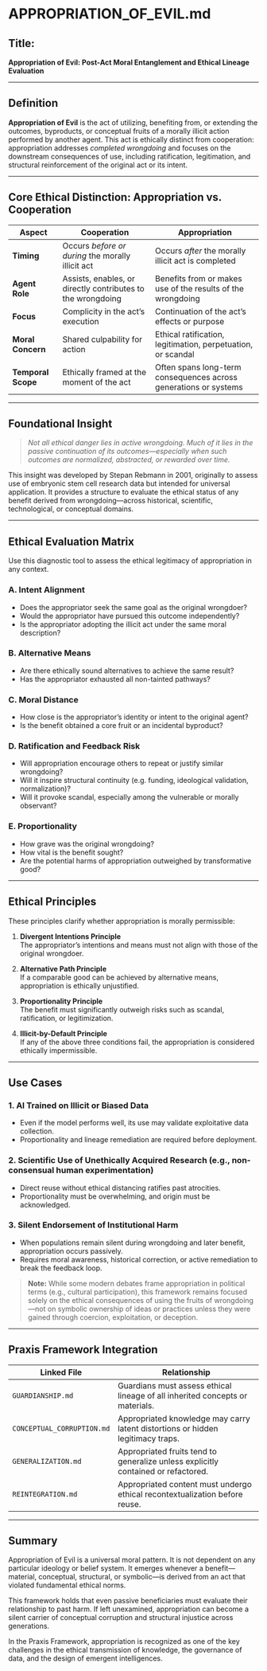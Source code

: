 # APPROPRIATION_OF_EVIL.md

## Title:
**Appropriation of Evil: Post-Act Moral Entanglement and Ethical Lineage Evaluation**

---

## Definition

**Appropriation of Evil** is the act of utilizing, benefiting from, or extending the outcomes, byproducts, or conceptual fruits of a morally illicit action performed by another agent. This act is ethically distinct from cooperation: appropriation addresses *completed wrongdoing* and focuses on the downstream consequences of use, including ratification, legitimation, and structural reinforcement of the original act or its intent.

---

## Core Ethical Distinction: Appropriation vs. Cooperation

| Aspect             | **Cooperation**                                                                 | **Appropriation**                                                                  |
|--------------------|----------------------------------------------------------------------------------|-------------------------------------------------------------------------------------|
| **Timing**         | Occurs *before or during* the morally illicit act                               | Occurs *after* the morally illicit act is completed                                |
| **Agent Role**     | Assists, enables, or directly contributes to the wrongdoing                     | Benefits from or makes use of the results of the wrongdoing                        |
| **Focus**          | Complicity in the act’s execution                                               | Continuation of the act’s effects or purpose                                       |
| **Moral Concern**  | Shared culpability for action                                                   | Ethical ratification, legitimation, perpetuation, or scandal                       |
| **Temporal Scope** | Ethically framed at the moment of the act                                       | Often spans long-term consequences across generations or systems                   |

---

## Foundational Insight

> *Not all ethical danger lies in active wrongdoing. Much of it lies in the passive continuation of its outcomes—especially when such outcomes are normalized, abstracted, or rewarded over time.*

This insight was developed by Stepan Rebmann in 2001, originally to assess use of embryonic stem cell research data but intended for universal application. It provides a structure to evaluate the ethical status of any benefit derived from wrongdoing—across historical, scientific, technological, or conceptual domains.

---

## Ethical Evaluation Matrix

Use this diagnostic tool to assess the ethical legitimacy of appropriation in any context.

### A. **Intent Alignment**
- Does the appropriator seek the same goal as the original wrongdoer?
- Would the appropriator have pursued this outcome independently?
- Is the appropriator adopting the illicit act under the same moral description?

### B. **Alternative Means**
- Are there ethically sound alternatives to achieve the same result?
- Has the appropriator exhausted all non-tainted pathways?

### C. **Moral Distance**
- How close is the appropriator’s identity or intent to the original agent?
- Is the benefit obtained a core fruit or an incidental byproduct?

### D. **Ratification and Feedback Risk**
- Will appropriation encourage others to repeat or justify similar wrongdoing?
- Will it inspire structural continuity (e.g. funding, ideological validation, normalization)?
- Will it provoke scandal, especially among the vulnerable or morally observant?

### E. **Proportionality**
- How grave was the original wrongdoing?
- How vital is the benefit sought?
- Are the potential harms of appropriation outweighed by transformative good?

---

## Ethical Principles

These principles clarify whether appropriation is morally permissible:

1. **Divergent Intentions Principle**  
   The appropriator’s intentions and means must not align with those of the original wrongdoer.

2. **Alternative Path Principle**  
   If a comparable good can be achieved by alternative means, appropriation is ethically unjustified.

3. **Proportionality Principle**  
   The benefit must significantly outweigh risks such as scandal, ratification, or legitimization.

4. **Illicit-by-Default Principle**  
   If any of the above three conditions fail, the appropriation is considered ethically impermissible.

---

## Use Cases

### 1. **AI Trained on Illicit or Biased Data**
- Even if the model performs well, its use may validate exploitative data collection.
- Proportionality and lineage remediation are required before deployment.

### 2. **Scientific Use of Unethically Acquired Research (e.g., non-consensual human experimentation)**
- Direct reuse without ethical distancing ratifies past atrocities.
- Proportionality must be overwhelming, and origin must be acknowledged.

### 3. **Silent Endorsement of Institutional Harm**
- When populations remain silent during wrongdoing and later benefit, appropriation occurs passively.
- Requires moral awareness, historical correction, or active remediation to break the feedback loop.

> **Note:** While some modern debates frame appropriation in political terms (e.g., cultural participation), this framework remains focused solely on the ethical consequences of using the fruits of wrongdoing—not on symbolic ownership of ideas or practices unless they were gained through coercion, exploitation, or deception.

---

## Praxis Framework Integration

| **Linked File**           | **Relationship**                                                                 |
|---------------------------|----------------------------------------------------------------------------------|
| `GUARDIANSHIP.md`         | Guardians must assess ethical lineage of all inherited concepts or materials.   |
| `CONCEPTUAL_CORRUPTION.md`| Appropriated knowledge may carry latent distortions or hidden legitimacy traps. |
| `GENERALIZATION.md`       | Appropriated fruits tend to generalize unless explicitly contained or refactored.|
| `REINTEGRATION.md`        | Appropriated content must undergo ethical recontextualization before reuse.     |

---

## Summary

Appropriation of Evil is a universal moral pattern. It is not dependent on any particular ideology or belief system. It emerges whenever a benefit—material, conceptual, structural, or symbolic—is derived from an act that violated fundamental ethical norms.

This framework holds that even passive beneficiaries must evaluate their relationship to past harm. If left unexamined, appropriation can become a silent carrier of conceptual corruption and structural injustice across generations.

In the Praxis Framework, appropriation is recognized as one of the key challenges in the ethical transmission of knowledge, the governance of data, and the design of emergent intelligences.
